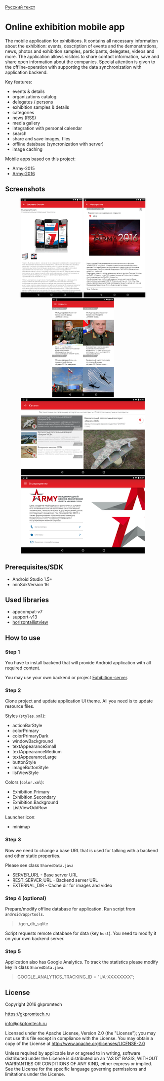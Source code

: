 [Русский текст](https://github.com/gkpromtech/exhibition-android/wiki)

# Online exhibition mobile app

The mobile application for exhibitions.
It contains all necessary information about the exhibition: events, description of events and the demonstrations, 
news, photos and exhibition samples, participants, delegates, videos and more. 
The application allows visitors to share contact information, save and share open information about the companies.
Special attention is given to the offline-operation with supporting the data synchronization with application backend.

Key features:

- events & details
- organizations catalog
- delegates / persons
- exhibition samples & details
- categories
- news (RSS)
- media gallery
- integration with personal calendar
- search
- share and save images, files
- offline database (syncronization with server)
- image caching

Mobile apps based on this project:
- Army-2015
- [Army-2016](https://play.google.com/store/apps/details?id=ru.gkpromtech.parkpatriot)

## Screenshots

<p align="center">
  <img src="/screenshots/Screenshot2.png" width="200"/>
  <img src="/screenshots/Screenshot1.png" width="200"/>
  <img src="/screenshots/Screenshot4.png" width="200"/>
  <img src="/screenshots/Screenshot3.png" width="400"/>
  <img src="/screenshots/Screenshot5.png" width="400"/>
</p>

## Prerequisites/SDK

- Android Studio 1.5+
- minSdkVersion 16

## Used libraries

- appcompat-v7
- support-v13
- [horizontallistview](https://github.com/sephiroth74/HorizontalVariableListView)

## How to use

### Step 1

You have to install backend that will provide Android application with all required content.

You may use your own backend or project [Exhibition-server](https://github.com/gkpromtech/exhibition-server).

### Step 2

Clone project and update application UI theme. All you need is to update resource files.

Styles (```styles.xml```):

- actionBarStyle
- colorPrimary
- colorPrimaryDark
- windowBackground
- textAppearanceSmall
- textAppearanceMedium
- textAppearanceLarge
- buttonStyle
- imageButtonStyle
- listViewStyle
 
Colors (```color.xml```):
 
- Exhibition.Primary
- Exhibition.Secondary
- Exhibition.Background
- ListViewOddRow

Launcher icon:

- minimap
 
### Step 3

Now we need to change a base URL that is used for talking with a backend and other static properties.

Please see class ```SharedData.java```

- SERVER_URL - Base server URL
- REST_SERVER_URL - Backend server URL
- EXTERNAL_DIR - Cache dir for images and video

### Step 4 (optional)

Prepare/modify offline database for application. Run script from ```android/app/tools```.

> ./gen_db_sqlite

Script requests remote database for data (key ```host```). You need to modify it on your own backend server.

### Step 5

Application also has Google Analytics. 
To track the statistics please modify key in class ```SharedData.java```.

>GOOGLE_ANALYTICS_TRACKING_ID = "UA-XXXXXXXX";


## License

Copyright 2016 gkpromtech 

https://gkpromtech.ru

info@gkptomtech.ru

Licensed under the Apache License, Version 2.0 (the "License");
you may not use this file except in compliance with the License.
You may obtain a copy of the License at
http://www.apache.org/licenses/LICENSE-2.0

Unless required by applicable law or agreed to in writing, software
distributed under the License is distributed on an "AS IS" BASIS,
WITHOUT WARRANTIES OR CONDITIONS OF ANY KIND, either express or implied.
See the License for the specific language governing permissions and
limitations under the License.
